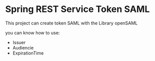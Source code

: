 # Spring REST Service Token SAML

This project can create token SAML with the Library openSAML

you can know how to use:

- Issuer
- Audiencie
- ExpirationTime
